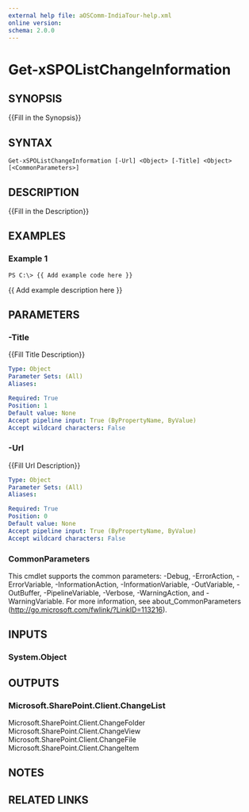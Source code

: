 ```yaml
---
external help file: aOSComm-IndiaTour-help.xml
online version: 
schema: 2.0.0
---
```


# Get-xSPOListChangeInformation

## SYNOPSIS
{{Fill in the Synopsis}}

## SYNTAX

```
Get-xSPOListChangeInformation [-Url] <Object> [-Title] <Object> [<CommonParameters>]
```

## DESCRIPTION
{{Fill in the Description}}

## EXAMPLES

### Example 1
```
PS C:\> {{ Add example code here }}
```

{{ Add example description here }}

## PARAMETERS

### -Title
{{Fill Title Description}}

```yaml
Type: Object
Parameter Sets: (All)
Aliases: 

Required: True
Position: 1
Default value: None
Accept pipeline input: True (ByPropertyName, ByValue)
Accept wildcard characters: False
```

### -Url
{{Fill Url Description}}

```yaml
Type: Object
Parameter Sets: (All)
Aliases: 

Required: True
Position: 0
Default value: None
Accept pipeline input: True (ByPropertyName, ByValue)
Accept wildcard characters: False
```

### CommonParameters
This cmdlet supports the common parameters: -Debug, -ErrorAction, -ErrorVariable, -InformationAction, -InformationVariable, -OutVariable, -OutBuffer, -PipelineVariable, -Verbose, -WarningAction, and -WarningVariable. For more information, see about_CommonParameters (http://go.microsoft.com/fwlink/?LinkID=113216).

## INPUTS

### System.Object

## OUTPUTS

### Microsoft.SharePoint.Client.ChangeList
Microsoft.SharePoint.Client.ChangeFolder
Microsoft.SharePoint.Client.ChangeView
Microsoft.SharePoint.Client.ChangeFile
Microsoft.SharePoint.Client.ChangeItem

## NOTES

## RELATED LINKS

